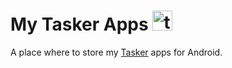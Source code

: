# My Tasker Apps <img src="https://tasker.joaoapps.com/icon_tasker.png" alt="tasker_icon" width="32"/>
A place where to store my [Tasker](https://tasker.joaoapps.com/) apps for Android.
